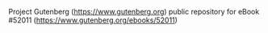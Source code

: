 Project Gutenberg (https://www.gutenberg.org) public repository for
eBook #52011 (https://www.gutenberg.org/ebooks/52011)
